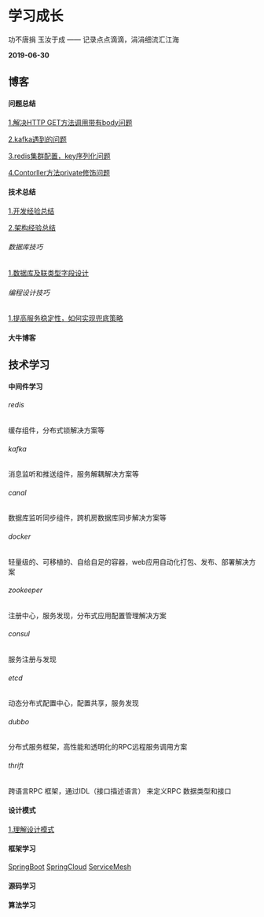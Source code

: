 # 学习成长
功不唐捐 玉汝于成 —— 记录点点滴滴，涓涓细流汇江海

**2019-06-30**

## 博客
#### 问题总结
[1.解决HTTP GET方法调用带有body问题](https://www.jianshu.com/p/220d2267cdc9)

[2.kafka遇到的问题](https://github.com/ywang2014/Blog/blob/master/blog/issue/Kafka.problem.md)

[3.redis集群配置，key序列化问题](https://github.com/ywang2014/Blog/blob/master/blog/issue/Redis.problem.md)

[4.Contorller方法private修饰问题](https://github.com/ywang2014/Blog/blob/master/blog/issue/controller_private.problem.md)
#### 技术总结
[1.开发经验总结](https://github.com/ywang2014/Blog/blob/master/blog/summary/developSummary.md)

[2.架构经验总结](https://github.com/ywang2014/Blog/blob/master/blog/summary/designSummary.md)
###### 数据库技巧
[1.数据库及联类型字段设计]()
###### 编程设计技巧
[1.提高服务稳定性，如何实现兜底策略]()
#### 大牛博客
## 技术学习
#### 中间件学习
###### redis
缓存组件，分布式锁解决方案等
###### kafka
消息监听和推送组件，服务解耦解决方案等
###### canal
数据库监听同步组件，跨机房数据库同步解决方案等
###### docker
轻量级的、可移植的、自给自足的容器，web应用自动化打包、发布、部署解决方案
###### zookeeper
注册中心，服务发现，分布式应用配置管理解决方案
###### consul
服务注册与发现
###### etcd
动态分布式配置中心，配置共享，服务发现
###### dubbo
分布式服务框架，高性能和透明化的RPC远程服务调用方案
###### thrift
跨语言RPC 框架，通过IDL（接口描述语言） 来定义RPC 数据类型和接口
#### 设计模式
[1.理解设计模式](https://github.com/ywang2014/Blog/tree/master/tech/designPattern)
#### 框架学习
[SpringBoot](https://github.com/ywang2014/Blog/tree/master/tech/framework/springboot)
[SpringCloud](https://github.com/ywang2014/Blog/tree/master/tech/framework/springcloud)
[ServiceMesh](https://github.com/ywang2014/Blog/tree/master/tech/framework/servicemesh)
#### 源码学习
#### 算法学习

